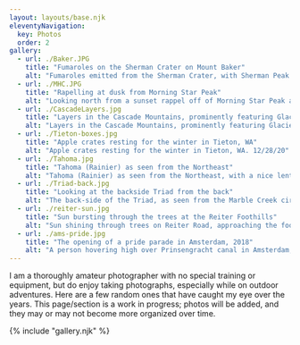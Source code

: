 ```yaml
---
layout: layouts/base.njk
eleventyNavigation:
  key: Photos 
  order: 2
gallery:
  - url: ./Baker.JPG
    title: "Fumaroles on the Sherman Crater on Mount Baker"
    alt: "Fumaroles emitted from the Sherman Crater, with Sherman Peak in the background, on the way to the summit of Mount Baker. 07/02/2022"
  - url: ./MHC.JPG
    title: "Rapelling at dusk from Morning Star Peak"
    alt: "Looking north from a sunset rappel off of Morning Star Peak after climbing the route Mile High Club. 08/18/22"
  - url: ./CascadeLayers.jpg
    title: "Layers in the Cascade Mountains, prominently featuring Glacier Peak and Ranier"
    alt: "Layers in the Cascade Mountains, prominently featuring Glacier Peak and Ranier.  As seen from the west ridge of Forbidden Peak. 09/06/22"
  - url: ./Tieton-boxes.jpg
    title: "Apple crates resting for the winter in Tieton, WA"
    alt: "Apple crates resting for the winter in Tieton, WA. 12/28/20"
  - url: ./Tahoma.jpg 
    title: "Tahoma (Rainier) as seen from the Northeast"
    alt: "Tahoma (Rainier) as seen from the Northeast, with a nice lenticular hat. 03/07/22"
  - url: ./Triad-back.jpg
    title: "Looking at the backside Triad from the back"
    alt: "The back-side of the Triad, as seen from the Marble Creek cirque, nearing the Dorado Needle, in North Cascades National Park. The Kumquat couloir is on the far right side. 04/14/24"
  - url: ./reiter-sun.jpg
    title: "Sun bursting through the trees at the Reiter Foothills"
    alt: "Sun shining through trees on Reiter Road, approaching the foothills between Gold Bar and Index, WA.  10/30/21"
  - url: ./ams-pride.jpg
    title: "The opening of a pride parade in Amsterdam, 2018"
    alt: "A person hovering high over Prinsengracht canal in Amsterdam, shooting confetti in the air, to celebrate the start of pride parade. 08/04/18"
---
```


I am a thoroughly amateur photographer with no special training or equipment, but do enjoy taking photographs, especially while on outdoor adventures.  Here are a few random ones that have caught my eye over the years.  This page/section is a work in progress; photos will be added, and they may or may not become more organized over time.

{% include "gallery.njk" %}

